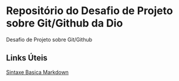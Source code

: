 # Repositório do Desafio de Projeto sobre Git/Github da Dio
Desafio de Projeto sobre Git/Github

## Links Úteis
[Sintaxe Basica Markdown](https://www.markdownguide.org/basic-syntax/)
